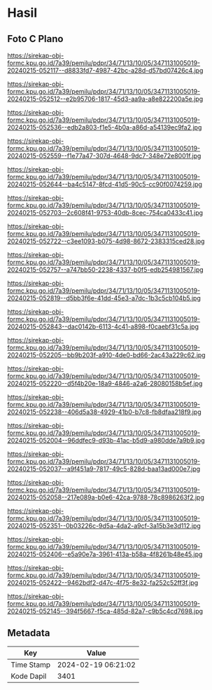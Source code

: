 # Hasil

## Foto C Plano

https://sirekap-obj-formc.kpu.go.id/7a39/pemilu/pdpr/34/71/13/10/05/3471131005019-20240215-052117--d8833fd7-4987-42bc-a28d-d57bd07426c4.jpg

https://sirekap-obj-formc.kpu.go.id/7a39/pemilu/pdpr/34/71/13/10/05/3471131005019-20240215-052512--e2b95706-1817-45d3-aa9a-a8e822200a5e.jpg

https://sirekap-obj-formc.kpu.go.id/7a39/pemilu/pdpr/34/71/13/10/05/3471131005019-20240215-052536--edb2a803-f1e5-4b0a-a86d-a54139ec9fa2.jpg

https://sirekap-obj-formc.kpu.go.id/7a39/pemilu/pdpr/34/71/13/10/05/3471131005019-20240215-052559--f1e77a47-307d-4648-9dc7-348e72e8001f.jpg

https://sirekap-obj-formc.kpu.go.id/7a39/pemilu/pdpr/34/71/13/10/05/3471131005019-20240215-052644--ba4c5147-8fcd-41d5-90c5-cc90f0074259.jpg

https://sirekap-obj-formc.kpu.go.id/7a39/pemilu/pdpr/34/71/13/10/05/3471131005019-20240215-052703--2c608f41-9753-40db-8cec-754ca0433c41.jpg

https://sirekap-obj-formc.kpu.go.id/7a39/pemilu/pdpr/34/71/13/10/05/3471131005019-20240215-052722--c3ee1093-b075-4d98-8672-2383315ced28.jpg

https://sirekap-obj-formc.kpu.go.id/7a39/pemilu/pdpr/34/71/13/10/05/3471131005019-20240215-052757--a747bb50-2238-4337-b0f5-edb254981567.jpg

https://sirekap-obj-formc.kpu.go.id/7a39/pemilu/pdpr/34/71/13/10/05/3471131005019-20240215-052819--d5bb3f6e-41dd-45e3-a7dc-1b3c5cb104b5.jpg

https://sirekap-obj-formc.kpu.go.id/7a39/pemilu/pdpr/34/71/13/10/05/3471131005019-20240215-052843--dac0142b-6113-4c41-a898-f0caebf31c5a.jpg

https://sirekap-obj-formc.kpu.go.id/7a39/pemilu/pdpr/34/71/13/10/05/3471131005019-20240215-052205--bb9b203f-a910-4de0-bd66-2ac43a229c62.jpg

https://sirekap-obj-formc.kpu.go.id/7a39/pemilu/pdpr/34/71/13/10/05/3471131005019-20240215-052220--d5f4b20e-18a9-4846-a2a6-28080158b5ef.jpg

https://sirekap-obj-formc.kpu.go.id/7a39/pemilu/pdpr/34/71/13/10/05/3471131005019-20240215-052238--406d5a38-4929-41b0-b7c8-fb8dfaa218f9.jpg

https://sirekap-obj-formc.kpu.go.id/7a39/pemilu/pdpr/34/71/13/10/05/3471131005019-20240215-052004--96ddfec9-d93b-41ac-b5d9-a980dde7a9b9.jpg

https://sirekap-obj-formc.kpu.go.id/7a39/pemilu/pdpr/34/71/13/10/05/3471131005019-20240215-052037--a9f451a9-7817-49c5-828d-baa13ad000e7.jpg

https://sirekap-obj-formc.kpu.go.id/7a39/pemilu/pdpr/34/71/13/10/05/3471131005019-20240215-052058--217e089a-b0e6-42ca-9788-78c8986263f2.jpg

https://sirekap-obj-formc.kpu.go.id/7a39/pemilu/pdpr/34/71/13/10/05/3471131005019-20240215-052351--0b03226c-9d5a-4da2-a9cf-3a15b3e3d112.jpg

https://sirekap-obj-formc.kpu.go.id/7a39/pemilu/pdpr/34/71/13/10/05/3471131005019-20240215-052406--e5a90e7a-3961-413a-b58a-4f8261b48e45.jpg

https://sirekap-obj-formc.kpu.go.id/7a39/pemilu/pdpr/34/71/13/10/05/3471131005019-20240215-052422--9462bdf2-d47c-4f75-8e32-fa252c52ff3f.jpg

https://sirekap-obj-formc.kpu.go.id/7a39/pemilu/pdpr/34/71/13/10/05/3471131005019-20240215-052145--394f5667-f5ca-485d-82a7-c9b5c4cd7698.jpg


## Metadata

| Key        | Value               |
| ---------- | ------------------- |
| Time Stamp | 2024-02-19 06:21:02 |
| Kode Dapil | 3401                |



